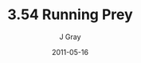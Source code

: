 ---
title: '3.54 Running Prey'
alt: 'Mysteries of the Arcana'
date: '2011-05-16'
author: 'J Gray'
artist: 'Sarrah'
chapter: '3 Two by Two'
filler: false
---